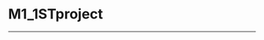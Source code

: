 # M1_1STproject
-------------------------------------------------------------------------------------------------------------------------------------------------------------------------
